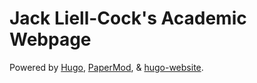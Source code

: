 # Jack Liell-Cock's Academic Webpage

Powered by [Hugo](https://github.com/gohugoio/hugo), [PaperMod](https://github.com/adityatelange/hugo-PaperMod), & [hugo-website](https://pascalmichaillat.org/hugo-website/).
